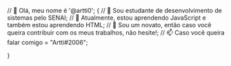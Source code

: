 // 👋 Olá, meu nome é '@artti0'; {
// 👀 Sou estudante de desenvolvimento de sistemas pelo SENAI;
// 🌱 Atualmente, estou aprendendo JavaScript e também estou aprendendo HTML;
// 💞️ Sou um novato, então caso você queira contribuir com os meus trabalhos, não hesite!;
// 📫 Caso você queira falar comigo = "Artti#2006";

}
<!---
artti0/artti0 is a ✨ special ✨ repository because its `README.md` (this file) appears on your GitHub profile.
You can click the Preview link to take a look at your changes.
--->
